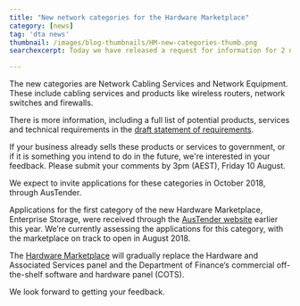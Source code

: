 ```yaml
---
title: "New network categories for the Hardware Marketplace"
category: [news]
tag: 'dta news'
thumbnail: /images/blog-thumbnails/HM-new-categories-thumb.png
searchexcerpt: Today we have released a request for information for 2 new categories on the Hardware Marketplace.

---
```

The new categories are Network Cabling Services and Network Equipment. These include cabling services and products like wireless routers, network switches and firewalls.

There is more information, including a full list of potential products, services and technical requirements in the [draft statement of requirements](https://www.tenders.gov.au/?event=public.atm.show&ATMUUID=7A7BA6BC-AD2D-6F82-64278B6969A372A9).

If your business already sells these products or services to government, or if it is something you intend to do in the future, we're interested in your feedback. Please submit your comments by 3pm (AEST), Friday 10 August.

We expect to invite applications for these categories in October 2018, through AusTender.

Applications for the first category of the new Hardware Marketplace, Enterprise Storage, were received through the [AusTender website](https://www.tenders.gov.au/?event=public.atm.showClosed&ATMUUID=D75B7B44-FCB4-56EA-711D21E391D4A268) earlier this year. We’re currently assessing the applications for this category, with the marketplace on track to open in August 2018.

The [Hardware Marketplace](https://beta.dta.gov.au/news/new-hardware-marketplace) will gradually replace the Hardware and Associated Services panel and the Department of Finance‘s commercial off-the-shelf software and hardware panel (COTS).

We look forward to getting your feedback.
